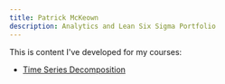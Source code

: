 ```yaml
---
title: Patrick McKeown
description: Analytics and Lean Six Sigma Portfolio
---
```


This is content I've developed for my courses:

- [Time Series Decomposition](/timeseries/index.md)
